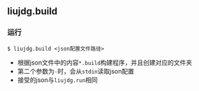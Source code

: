 ## liujdg.build

### 运行

```
$ liujdg.build <json配置文件路径>
```

- 根据json文件中的内容`*.build`构建程序，并且创建对应的文件夹
- 第二个参数为`-`时，会从`stdin`读取json配置
- 接受的json与`liujdg.run`相同

